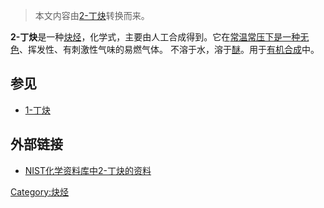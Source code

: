 > 本文内容由[2-丁炔](https://zh.wikipedia.org/wiki/2-丁炔)转换而来。


**2-丁炔**是一种[炔烃](../Page/炔烃.md "wikilink")，化学式，主要由人工合成得到。它在[常温常压下是一种无色](https://zh.wikipedia.org/wiki/常温常压 "wikilink")、挥发性、有刺激性气味的易燃气体。 不溶于水，溶于[醚](../Page/醚.md "wikilink")。用于[有机合成](../Page/有机合成.md "wikilink")中。

## 参见

  - [1-丁炔](../Page/1-丁炔.md "wikilink")

## 外部链接

  - [NIST化学资料库中2-丁炔的资料](http://webbook.nist.gov/cgi/cbook.cgi?ID=C503173)

[Category:炔烃](https://zh.wikipedia.org/wiki/Category:炔烃 "wikilink")